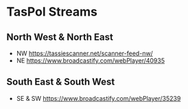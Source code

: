 # TasPol Streams
## North West & North East
- NW https://tassiescanner.net/scanner-feed-nw/
- NE https://www.broadcastify.com/webPlayer/40935
## South East & South West
- SE & SW https://www.broadcastify.com/webPlayer/35239
